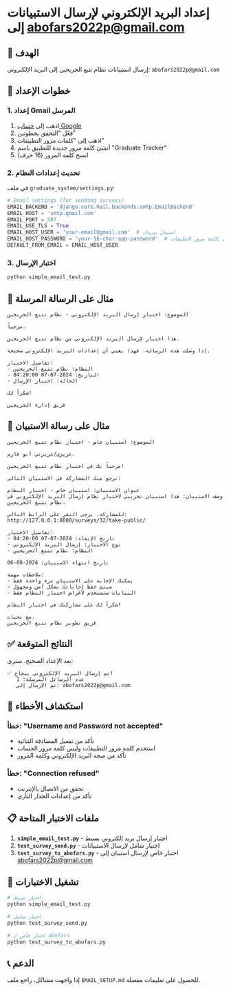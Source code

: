 # إعداد البريد الإلكتروني لإرسال الاستبيانات إلى abofars2022p@gmail.com

## 🎯 الهدف
إرسال استبيانات نظام تتبع الخريجين إلى البريد الإلكتروني: `abofars2022p@gmail.com`

## 🔧 خطوات الإعداد

### 1. إعداد Gmail المرسل
1. اذهب إلى [حساب Google](https://myaccount.google.com/)
2. فعّل "التحقق بخطوتين"
3. اذهب إلى "كلمات مرور التطبيقات"
4. أنشئ كلمة مرور جديدة للتطبيق باسم "Graduate Tracker"
5. انسخ كلمة المرور (16 حرف)

### 2. تحديث إعدادات النظام
في ملف `graduate_system/settings.py`:

```python
# Email settings (for sending surveys)
EMAIL_BACKEND = 'django.core.mail.backends.smtp.EmailBackend'
EMAIL_HOST = 'smtp.gmail.com'
EMAIL_PORT = 587
EMAIL_USE_TLS = True
EMAIL_HOST_USER = 'your-email@gmail.com'  # استبدل ببريدك
EMAIL_HOST_PASSWORD = 'your-16-char-app-password'  # استبدل بكلمة مرور التطبيقات
DEFAULT_FROM_EMAIL = EMAIL_HOST_USER
```

### 3. اختبار الإرسال
```bash
python simple_email_test.py
```

## 📧 مثال على الرسالة المرسلة

```
الموضوع: اختبار إرسال البريد الإلكتروني - نظام تتبع الخريجين

مرحباً،

هذا اختبار لإرسال البريد الإلكتروني من نظام تتبع الخريجين.

إذا وصلت هذه الرسالة، فهذا يعني أن إعدادات البريد الإلكتروني صحيحة.

تفاصيل الاختبار:
- النظام: نظام تتبع الخريجين
- التاريخ: 2024-07-07 04:20:00
- الحالة: اختبار الإرسال

شكراً لك!

فريق إدارة الخريجين
```

## 🎯 مثال على رسالة الاستبيان

```
الموضوع: استبيان خاص - اختبار نظام تتبع الخريجين

عزيزي/عزيزتي أبو فارس،

مرحباً بك في اختبار نظام تتبع الخريجين!

نرجو منك المشاركة في الاستبيان التالي:

عنوان الاستبيان: استبيان خاص - اختبار النظام
وصف الاستبيان: هذا استبيان تجريبي لاختبار نظام إرسال البريد الإلكتروني في نظام تتبع الخريجين.

للمشاركة، يرجى النقر على الرابط التالي:
http://127.0.0.1:8000/surveys/32/take-public/

تفاصيل الاختبار:
- تاريخ الإنشاء: 2024-07-07 04:20:00
- نوع الاختبار: إرسال البريد الإلكتروني
- النظام: نظام تتبع الخريجين

تاريخ انتهاء الاستبيان: 2024-08-06

ملاحظات مهمة:
- يمكنك الإجابة على الاستبيان مرة واحدة فقط
- سيتم حفظ إجاباتك بشكل آمن ومجهول
- البيانات ستستخدم لأغراض اختبار النظام فقط

شكراً لك على مشاركتك في اختبار النظام!

مع تحيات،
فريق تطوير نظام تتبع الخريجين
```

## ✅ النتائج المتوقعة

بعد الإعداد الصحيح، سترى:
```
✅ تم إرسال البريد الإلكتروني بنجاح!
   عدد الرسائل المرسلة: 1
   تم الإرسال إلى: abofars2022p@gmail.com
```

## 🔧 استكشاف الأخطاء

### خطأ: "Username and Password not accepted"
- تأكد من تفعيل المصادقة الثنائية
- استخدم كلمة مرور التطبيقات وليس كلمة مرور الحساب
- تأكد من صحة البريد الإلكتروني وكلمة المرور

### خطأ: "Connection refused"
- تحقق من الاتصال بالإنترنت
- تأكد من إعدادات الجدار الناري

## 📋 ملفات الاختبار المتاحة

1. **`simple_email_test.py`** - اختبار إرسال بريد إلكتروني بسيط
2. **`test_survey_send.py`** - اختبار شامل لإرسال الاستبيانات
3. **`test_survey_to_abofars.py`** - اختبار خاص لإرسال استبيان إلى abofars2022p@gmail.com

## 🚀 تشغيل الاختبارات

```bash
# اختبار بسيط
python simple_email_test.py

# اختبار شامل
python test_survey_send.py

# اختبار خاص لـ abofars
python test_survey_to_abofars.py
```

## 📞 الدعم
إذا واجهت مشاكل، راجع ملف `EMAIL_SETUP.md` للحصول على تعليمات مفصلة. 